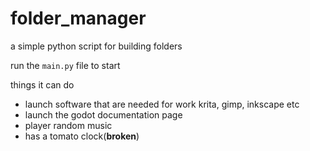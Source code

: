 # folder_manager
a simple python script for building folders

run the `main.py` file to start

things it can do
- launch software that are needed for work krita, gimp, inkscape etc
- launch the godot documentation page
- player random music
- has a tomato clock(**broken**)

